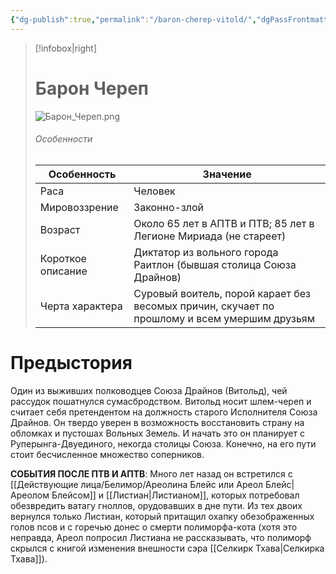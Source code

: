 ```yaml
---
{"dg-publish":true,"permalink":"/baron-cherep-vitold/","dgPassFrontmatter":true}
---
```


> [!infobox|right]
> # Барон Череп
> ![Барон_Череп.png](/img/user/%D0%98%D0%B7%D0%BE%D0%B1%D1%80%D0%B0%D0%B6%D0%B5%D0%BD%D0%B8%D1%8F/%D0%91%D0%B0%D1%80%D0%BE%D0%BD_%D0%A7%D0%B5%D1%80%D0%B5%D0%BF.png)
> ###### Особенности
> | Особенность | Значение |
> | ---- | ---- |
> | Раса | Человек|
> | Мировоззрение | Законно-злой |
> | Возраст |Около 65 лет в АПТВ и ПТВ; 85 лет в Легионе Мириада (не стареет)|
> | Короткое описание |Диктатор из вольного города Раитлон (бывшая столица Союза Драйнов) |
> | Черта характера | Суровый воитель, порой карает без весомых причин, скучает по прошлому и всем умершим друзьям|

# Предыстория

Один из выживших полководцев Союза Драйнов (Витольд), чей рассудок пошатнулся сумасбродством. Витольд носит шлем-череп и считает себя претендентом на должность старого Исполнителя Союза Драйнов. Он твердо уверен в возможность восстановить страну на обломках и пустошах Вольных Земель. И начать это он планирует с Руперынга-Двуединого, некогда столицы Союза. Конечно, на его пути стоит бесчисленное множество соперников. 

**СОБЫТИЯ ПОСЛЕ ПТВ И АПТВ**:
Много лет назад он встретился с [[Действующие лица/Белимор/Ареолина Блейс или Ареол Блейс\|Ареолом Блейсом]] и [[Листиан\|Листианом]], которых потребовал обезвредить ватагу гноллов, орудовавших в дне пути. Из тех двоих вернулся только Листиан, который притащил охапку обезображенных голов псов и с горечью донес о смерти полиморфа-кота (хотя это неправда, Ареол попросил Листиана не рассказывать, что полиморф скрылся с книгой изменения внешности сэра [[Селкирк Тхава\|Селкирка Тхава]]).